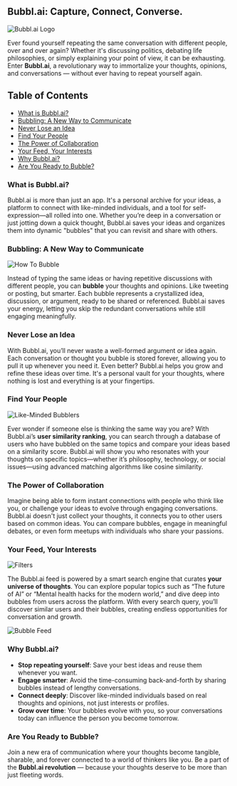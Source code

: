 ## Bubbl.ai: Capture, Connect, Converse.

<img src="static/images/bubble.png" alt="Bubbl.ai Logo"></img>

Ever found yourself repeating the same conversation with different people, over and over again? Whether it's discussing politics, debating life philosophies, or simply explaining your point of view, it can be exhausting. Enter **Bubbl.ai**, a revolutionary way to immortalize your thoughts, opinions, and conversations — without ever having to repeat yourself again.

## Table of Contents
- [What is Bubbl.ai?](#what-is-bubblai)
- [Bubbling: A New Way to Communicate](#bubbling-a-new-way-to-communicate)
- [Never Lose an Idea](#never-lose-an-idea)
- [Find Your People](#find-your-people)
- [The Power of Collaboration](#the-power-of-collaboration)
- [Your Feed, Your Interests](#your-feed-your-interests)
- [Why Bubbl.ai?](#why-bubblai)
- [Are You Ready to Bubble?](#are-you-ready-to-bubble)

### What is Bubbl.ai?

Bubbl.ai is more than just an app. It's a personal archive for your ideas, a platform to connect with like-minded individuals, and a tool for self-expression—all rolled into one. Whether you’re deep in a conversation or just jotting down a quick thought, Bubbl.ai saves your ideas and organizes them into dynamic "bubbles" that you can revisit and share with others.

### Bubbling: A New Way to Communicate

<img src="static/images/create.png" alt="How To Bubble"></img>

Instead of typing the same ideas or having repetitive discussions with different people, you can **bubble** your thoughts and opinions. Like tweeting or posting, but smarter. Each bubble represents a crystallized idea, discussion, or argument, ready to be shared or referenced. Bubbl.ai saves your energy, letting you skip the redundant conversations while still engaging meaningfully.

### Never Lose an Idea

With Bubbl.ai, you’ll never waste a well-formed argument or idea again. Each conversation or thought you bubble is stored forever, allowing you to pull it up whenever you need it. Even better? Bubbl.ai helps you grow and refine these ideas over time. It's a personal vault for your thoughts, where nothing is lost and everything is at your fingertips.

### Find Your People

<img src="static/images/users.png" alt="Like-Minded Bubblers"></img>

Ever wonder if someone else is thinking the same way you are? With Bubbl.ai’s **user similarity ranking**, you can search through a database of users who have bubbled on the same topics and compare your ideas based on a similarity score. Bubbl.ai will show you who resonates with your thoughts on specific topics—whether it’s philosophy, technology, or social issues—using advanced matching algorithms like cosine similarity.

### The Power of Collaboration

Imagine being able to form instant connections with people who think like you, or challenge your ideas to evolve through engaging conversations. Bubbl.ai doesn't just collect your thoughts, it connects you to other users based on common ideas. You can compare bubbles, engage in meaningful debates, or even form meetups with individuals who share your passions.

### Your Feed, Your Interests

<img src="static/images/filters.png" alt="Filters"></img>

The Bubbl.ai feed is powered by a smart search engine that curates **your universe of thoughts**. You can explore popular topics such as “The future of AI” or “Mental health hacks for the modern world,” and dive deep into bubbles from users across the platform. With every search query, you’ll discover similar users and their bubbles, creating endless opportunities for conversation and growth.

<img src="static/images/bubbles.png" alt="Bubble Feed"></img>

### Why Bubbl.ai?

* **Stop repeating yourself**: Save your best ideas and reuse them whenever you want.
* **Engage smarter**: Avoid the time-consuming back-and-forth by sharing bubbles instead of lengthy conversations.
* **Connect deeply**: Discover like-minded individuals based on real thoughts and opinions, not just interests or profiles.
* **Grow over time**: Your bubbles evolve with you, so your conversations today can influence the person you become tomorrow.

### Are You Ready to Bubble?

Join a new era of communication where your thoughts become tangible, sharable, and forever connected to a world of thinkers like you. Be a part of the **Bubbl.ai revolution** — because your thoughts deserve to be more than just fleeting words.